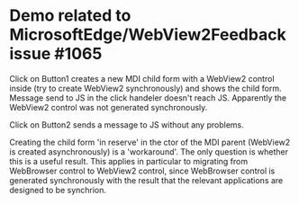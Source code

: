 # Demo related to MicrosoftEdge/WebView2Feedback issue #1065

Click on Button1 creates a new MDI child form with a WebView2 control inside (try to create WebView2 synchronously) and shows the child form. Message send to JS in the click handeler doesn't reach JS. Apparently the WebView2 control was not generated synchronously.

Click on Button2 sends a message to JS without any problems.

Creating the child form 'in reserve' in the ctor of the MDI parent (WebView2 is created asynchronously) is a 'workaround'. The only question is whether this is a useful result. This applies in particular to migrating from WebBrowser control to WebView2 control, since WebBrowser control is generated synchronously with the result that the relevant applications are designed to be synchrion.
